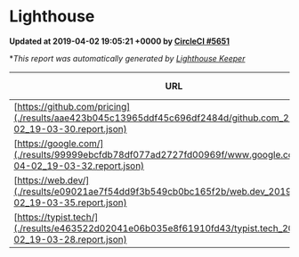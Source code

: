 
# Lighthouse

**Updated at 2019-04-02 19:05:21 +0000 by [CircleCI #5651](https://circleci.com/gh/ItinerisLtd/lighthouse-keeper-example/5651)**

**This report was automatically generated by [Lighthouse Keeper](https://github.com/itinerisltd/lighthouse-keeper)*

| URL | Performance | Accessibility | Best Practices | SEO | PWA | Updated At |
| --- | --- | --- | --- | --- | --- | --- |
| [https://github.com/pricing](./results/aae423b045c13965ddf45c696df2484d/github.com_2019-04-02_19-03-30.report.json) | 0.85 | 0.89 | 0.93 | 0.9 | 0.58 | 2019-04-02T19:03:30.168Z |
| [https://google.com/](./results/99999ebcfdb78df077ad2727fd00969f/www.google.com_2019-04-02_19-03-32.report.json) | 0.94 | 0.71 | 0.93 | 0.82 | 0.58 | 2019-04-02T19:03:32.032Z |
| [https://web.dev/](./results/e09021ae7f54dd9f3b549cb0bc165f2b/web.dev_2019-04-02_19-03-35.report.json) | 0.97 | 0.93 | 1 | 0.96 | 1 | 2019-04-02T19:03:35.854Z |
| [https://typist.tech/](./results/e463522d02041e06b035e8f61910fd43/typist.tech_2019-04-02_19-03-28.report.json) | 1 |  |  |  |  | 2019-04-02T19:03:28.173Z |
